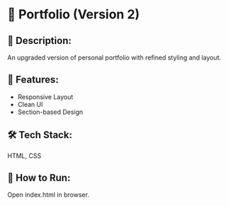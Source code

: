 # 🎯 Portfolio (Version 2)

## 📄 Description:

An upgraded version of personal portfolio with refined styling and layout.

## 🚀 Features:

- Responsive Layout
- Clean UI
- Section-based Design

## 🛠 Tech Stack:

HTML, CSS

## 📂 How to Run:

Open index.html in browser.
